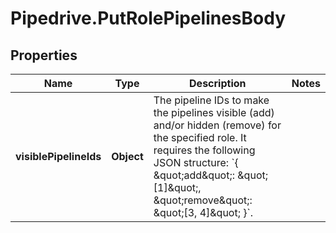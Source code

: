 # Pipedrive.PutRolePipelinesBody

## Properties

Name | Type | Description | Notes
------------ | ------------- | ------------- | -------------
**visiblePipelineIds** | **Object** | The pipeline IDs to make the pipelines visible (add) and/or hidden (remove) for the specified role. It requires the following JSON structure: &#x60;{ \&quot;add\&quot;: \&quot;[1]\&quot;, \&quot;remove\&quot;: \&quot;[3, 4]\&quot; }&#x60;. | 


